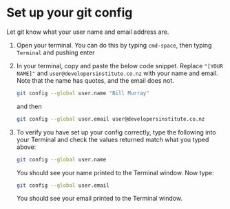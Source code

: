 # Set up your git config

Let git know what your user name and email address are.

1. Open your terminal. You can do this by typing `cmd-space`, then typing `Terminal` and pushing enter
2. In your terminal, copy and paste the below code snippet. Replace `"[YOUR NAME]"` and `user@developersinstitute.co.nz` with your name and email. Note that the name has quotes, and the email does not.

   ```bash
   git config --global user.name "Bill Murray"
   ```

   and then

   ```bash
   git config --global user.email user@developersinstitute.co.nz
   ```
3. To verify you have set up your config correctly, type the following into your Terminal and check the values returned match what you typed above:

   ```bash
   git config --global user.name
   ```

   You should see your name printed to the Terminal window. Now type:

   ```bash
   git config --global user.email
   ```

   You should see your email printed to the Terminal window.